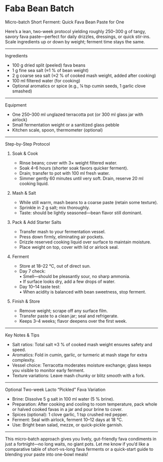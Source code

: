 # Faba Bean Batch #

Micro-batch Short Ferment: Quick Fava Bean Paste for One

Here’s a lean, two-week protocol yielding roughly 250–300 g of tangy, savory fava paste—perfect for daily drizzles, dressings, or quick stir-ins. Scale ingredients up or down by weight; ferment time stays the same.

---

Ingredients
- 100 g dried split (peeled) fava beans  
- 1 g fine sea salt (≈1 % of bean weight)  
- 2 g coarse sea salt (≈2 % of cooked mash weight, added after cooking)  
- 100 ml filtered water (for cooking)  
- Optional aromatics or spice (e.g., ¼ tsp cumin seeds, 1 garlic clove smashed)

---

Equipment
- One 250–300 ml unglazed terracotta pot (or 300 ml glass jar with airlock)  
- Small fermentation weight or a sanitized glass pebble  
- Kitchen scale, spoon, thermometer (optional)  

---

Step-by-Step Protocol

1. Soak & Cook  
   - Rinse beans; cover with 3× weight filtered water.  
   - Soak 4–6 hours (shorter soak favors quicker ferment).  
   - Drain; transfer to pot with 100 ml fresh water.  
   - Simmer gently 60 minutes until very soft. Drain, reserve 20 ml cooking liquid.

2. Mash & Salt  
   - While still warm, mash beans to a coarse paste (retain some texture).  
   - Sprinkle in 2 g salt; mix thoroughly.  
   - Taste: should be lightly seasoned—bean flavor still dominant.

3. Pack & Add Starter Salts  
   - Transfer mash to your fermentation vessel.  
   - Press down firmly, eliminating air pockets.  
   - Drizzle reserved cooking liquid over surface to maintain moisture.  
   - Place weight on top, cover with lid or airlock seal.

4. Ferment  
   - Store at 18–22 °C, out of direct sun.  
   - Day 7 check:  
     • Smell—should be pleasantly sour, no sharp ammonia.  
     • If surface looks dry, add a few drops of water.  
   - Day 10–14 taste test:  
     • When acidity is balanced with bean sweetness, stop ferment.  

5. Finish & Store  
   - Remove weight; scrape off any surface film.  
   - Transfer paste to a clean jar; seal and refrigerate.  
   - Keeps 3–4 weeks; flavor deepens over the first week.

---

Key Notes & Tips

- Salt ratios: Total salt ≈3 % of cooked mash weight ensures safety and speed.  
- Aromatics: Fold in cumin, garlic, or turmeric at mash stage for extra complexity.  
- Vessel choice: Terracotta moderates moisture exchange; glass keeps you visible to monitor early ferment.  
- Texture variations: Leave mash chunky or blitz smooth with a fork.  

---

Optional Two-week Lacto “Pickled” Fava Variation

- Brine: Dissolve 5 g salt in 100 ml water (5 % brine).  
- Preparation: After cooking and cooling to room temperature, pack whole or halved cooked favas in a jar and pour brine to cover.  
- Spices (optional): 1 clove garlic, 1 tsp crushed red pepper.  
- Ferment: Seal with airlock, ferment 10–12 days at 18 °C.  
- Use: Bright bean salad, mezze, or quick-pickle garnish.  

---

This micro-batch approach gives you lively, gut-friendly fava condiments in just a fortnight—no long waits, no giant pots. Let me know if you’d like a comparative table of short-vs-long fava ferments or a quick-start guide to blending your paste into one-bowl meals!

